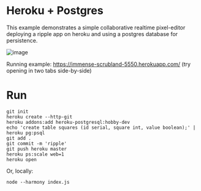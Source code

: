 # Heroku + Postgres

This example demonstrates a simple collaborative realtime pixel-editor deploying a ripple app on heroku and using a postgres database for persistence.

![image](https://cloud.githubusercontent.com/assets/2184177/5291842/64475b6a-7b50-11e4-91f0-3eabf3f05922.png)

Running example: https://immense-scrubland-5550.herokuapp.com/ (try opening in two tabs side-by-side)

# Run

```
git init
heroku create --http-git
heroku addons:add heroku-postgresql:hobby-dev
echo 'create table squares (id serial, square int, value boolean);' | heroku pg:psql 
git add .
git commit -m 'ripple'
git push heroku master
heroku ps:scale web=1
heroku open
```

Or, locally:

```
node --harmony index.js
```
